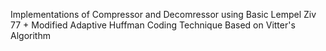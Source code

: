 Implementations of Compressor and Decomressor using Basic Lempel Ziv 77 + Modified Adaptive Huffman Coding Technique Based on Vitter's Algorithm
